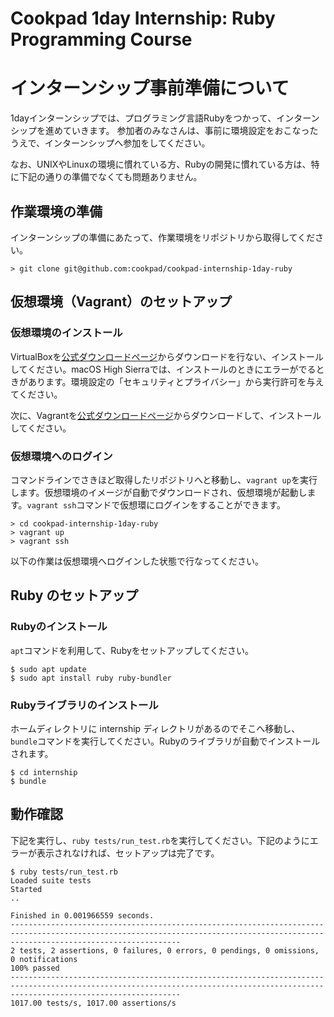 # Cookpad 1day Internship: Ruby Programming Course

# インターンシップ事前準備について

1dayインターンシップでは、プログラミング言語Rubyをつかって、インターンシップを進めていきます。
参加者のみなさんは、事前に環境設定をおこなったうえで、インターンシップへ参加をしてください。

なお、UNIXやLinuxの環境に慣れている方、Rubyの開発に慣れている方は、特に下記の通りの準備でなくても問題ありません。

## 作業環境の準備

インターンシップの準備にあたって、作業環境をリポジトリから取得してください。

```
> git clone git@github.com:cookpad/cookpad-internship-1day-ruby
```

## 仮想環境（Vagrant）のセットアップ

### 仮想環境のインストール

VirtualBoxを[公式ダウンロードページ](http://www.oracle.com/technetwork/server-storage/virtualbox/downloads/index.html)からダウンロードを行ない、インストールしてください。macOS High Sierraでは、インストールのときにエラーがでるときがあります。環境設定の「セキュリティとプライバシー」から実行許可を与えてください。

次に、Vagrantを[公式ダウンロードページ](https://www.vagrantup.com/downloads.html)からダウンロードして、インストールしてください。

### 仮想環境へのログイン

コマンドラインでさきほど取得したリポジトリへと移動し、`vagrant up`を実行します。仮想環境のイメージが自動でダウンロードされ、仮想環境が起動します。`vagrant ssh`コマンドで仮想環にログインをすることができます。

```
> cd cookpad-internship-1day-ruby
> vagrant up
> vagrant ssh
```

以下の作業は仮想環境へログインした状態で行なってください。

## Ruby のセットアップ

### Rubyのインストール

`apt`コマンドを利用して、Rubyをセットアップしてください。

```
$ sudo apt update
$ sudo apt install ruby ruby-bundler
```

### Rubyライブラリのインストール

ホームディレクトリに internship ディレクトリがあるのでそこへ移動し、`bundle`コマンドを実行してください。Rubyのライブラリが自動でインストールされます。

```
$ cd internship
$ bundle
```

## 動作確認

下記を実行し、`ruby tests/run_test.rb`を実行してください。下記のようにエラーが表示されなければ、セットアップは完了です。

```
$ ruby tests/run_test.rb
Loaded suite tests
Started
..

Finished in 0.001966559 seconds.
----------------------------------------------------------------------------------------------------------------------------------------------------------------------------------
2 tests, 2 assertions, 0 failures, 0 errors, 0 pendings, 0 omissions, 0 notifications
100% passed
----------------------------------------------------------------------------------------------------------------------------------------------------------------------------------
1017.00 tests/s, 1017.00 assertions/s
```
